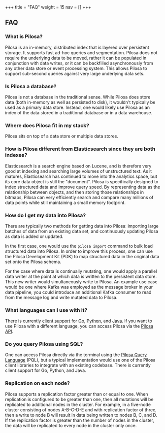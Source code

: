 +++
title = "FAQ"
weight = 15
nav = []
+++

## FAQ

### What is Pilosa?

Pilosa is an in-memory, distributed index that is layered over persistent storage. It supports fast ad-hoc queries and segmentation. Pilosa does not require the underlying data to be moved, rather it can be populated in conjunction with data writes, or it can be backfilled asynchronously from any other data store or event processing system. This allows Pilosa to support sub-second queries against very large underlying data sets.

### Is Pilosa a database?

Pilosa is not a database in the traditional sense. While Pilosa does store data (both in-memory as well as persisted to disk), it wouldn't typically be used as a primary data store. Instead, one would likely use Pilosa as an index of the data stored in a traditional database or in a data warehouse.

### Where does Pilosa fit in my stack?

Pilosa sits on top of a data store or multiple data stores.

### How is Pilosa different from Elasticsearch since they are both indexes?

Elasticsearch is a search engine based on Lucene, and is therefore very good at indexing and searching large volumes of unstructured text. As it matures, Elasticsearch has continued to move into the analytics space, but its core data object is still the "document". Pilosa is specifically designed to index structured data and improve query speed. By representing data as the relationship between objects, and then storing those relationships in bitmaps, Pilosa can very efficiently search and compare many millions of data points while still maintaining a small memory footprint.

### How do I get my data into Pilosa?

There are typically two methods for getting data into Pilosa: importing large batches of data from an existing data set, and continuously updating Pilosa as data is added or updated.

In the first case, one would use the `pilosa import` command to bulk load structured data into Pilosa. In order to improve this process, one can use the Pilosa Development Kit (PDK) to map structured data in the original data set onto the Pilosa schema.

For the case where data is continually mutating, one would apply a parallel data writer at the point at which data is written to the persistent data store. This new writer would simultaneously write to Pilosa. An example use case would be one where Kafka was employed as the message broker in your data pipeline, you could introduce an additional Kafka consumer to read from the message log and write mutated data to Pilosa.

### What languages can I use with it?

There is currently [client support](../client-libraries) for [Go](https://github.com/pilosa/go-pilosa), [Python](https://github.com/pilosa/python-pilosa), and [Java](https://github.com/pilosa/java-pilosa). If you want to use Pilosa with a different language, you can access Pilosa via the [Pilosa API](../api-reference).

### Do you query Pilosa using SQL?

One can access Pilosa directly via the terminal using the [Pilosa Query Language](../query-language) (PQL), but a typical implementation would use one of the Pilosa client libraries to integrate with an existing codebase. There is currently client support for Go, Python, and Java.

### Replication on each node?

Pilosa supports a replication factor greater than or equal to one. When replication is configured to be greater than one, then all mutations will be replicated to additional nodes in the cluster. For example, in a five-node cluster consisting of nodes A-B-C-D-E and with replication factor of three, then a write to node B will result in data being written to nodes B, C, and D. If the replication factor is greater than the number of nodes in the cluster, the data will be replicated to every node in the cluster only once.
